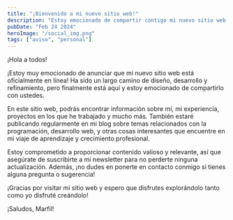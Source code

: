 ```yaml
---
title: "¡Bienvenido a mi nuevo sitio web!"
description: "Estoy emocionado de compartir contigo mi nuevo sitio web. ¡Explora y descubre más sobre mí y mi trabajo!"
pubDate: "Feb 24 2024"
heroImage: "/social_img.png"
tags: ["aviso", "personal"]
---
```


¡Hola a todos!

¡Estoy muy emocionado de anunciar que mi nuevo sitio web está oficialmente en línea! Ha sido un largo camino de diseño, desarrollo y refinamiento, pero finalmente está aquí y estoy emocionado de compartirlo con ustedes.

En este sitio web, podrás encontrar información sobre mí, mi experiencia, proyectos en los que he trabajado y mucho más. También estaré publicando regularmente en mi blog sobre temas relacionados con la programación, desarrollo web, y otras cosas interesantes que encuentre en mi viaje de aprendizaje y crecimiento profesional.

Estoy comprometido a proporcionar contenido valioso y relevante, así que asegúrate de suscribirte a mi newsletter para no perderte ninguna actualización. Además, ¡no dudes en ponerte en contacto conmigo si tienes alguna pregunta o sugerencia!

¡Gracias por visitar mi sitio web y espero que disfrutes explorándolo tanto como yo disfruté creándolo!

¡Saludos,
Marfil!
